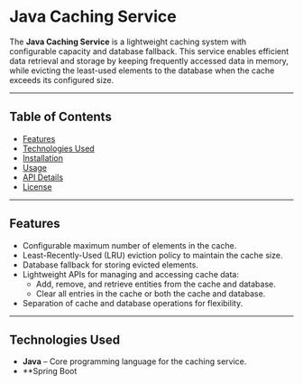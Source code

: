 # Java Caching Service

The **Java Caching Service** is a lightweight caching system with configurable capacity and database fallback. This service enables efficient data retrieval and storage by keeping frequently accessed data in memory, while evicting the least-used elements to the database when the cache exceeds its configured size.

---

## Table of Contents

- [Features](#features)
- [Technologies Used](#technologies-used)
- [Installation](#installation)
- [Usage](#usage)
- [API Details](#api-details)
- [License](#license)

---

## Features

- Configurable maximum number of elements in the cache.
- Least-Recently-Used (LRU) eviction policy to maintain the cache size.
- Database fallback for storing evicted elements.
- Lightweight APIs for managing and accessing cache data:
  - Add, remove, and retrieve entities from the cache and database.
  - Clear all entries in the cache or both the cache and database.
- Separation of cache and database operations for flexibility.

---

## Technologies Used

- **Java** – Core programming language for the caching service.
- **Spring Boot

